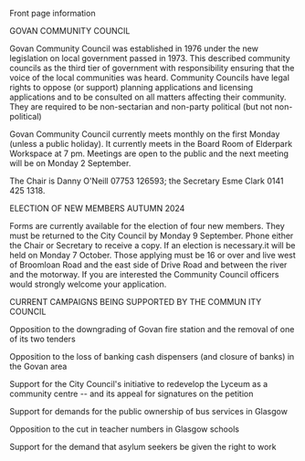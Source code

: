 Front page information

GOVAN COMMUNITY COUNCIL

Govan Community Council was established in 1976 under the new
legislation on local government passed in 1973. This described community
councils as the third tier of government with responsibility ensuring
that the voice of the local communities was heard. Community Councils
have legal rights to oppose (or support) planning applications and
licensing applications and to be consulted on all matters affecting
their community. They are required to be non-sectarian and non-party
political (but not non-political)

Govan Community Council currently meets monthly on the first Monday
(unless a public holiday). It currently meets in the Board Room of
Elderpark Workspace at 7 pm. Meetings are open to the public and the
next meeting will be on Monday 2 September.

The Chair is Danny O'Neill 07753 126593; the Secretary Esme Clark 0141
425 1318.

ELECTION OF NEW MEMBERS AUTUMN 2024

Forms are currently available for the election of four new members. They
must be returned to the City Council by Monday 9 September. Phone either
the Chair or Secretary to receive a copy. If an election is necessary.it
will be held on Monday 7 October. Those applying must be 16 or over and
live west of Broomloan Road and the east side of Drive Road and between
the river and the motorway. If you are interested the Community Council
officers would strongly welcome your application.

CURRENT CAMPAIGNS BEING SUPPORTED BY THE COMMUN ITY COUNCIL

Opposition to the downgrading of Govan fire station and the removal of
one of its two tenders

Opposition to the loss of banking cash dispensers (and closure of banks)
in the Govan area

Support for the City Council's initiative to redevelop the Lyceum as a
community centre -- and its appeal for signatures on the petition

Support for demands for the public ownership of bus services in Glasgow

Opposition to the cut in teacher numbers in Glasgow schools

Support for the demand that asylum seekers be given the right to work
